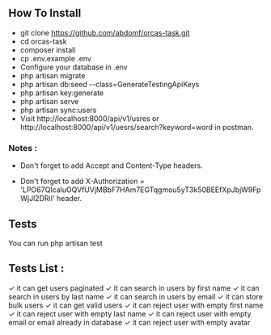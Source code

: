 ## How To Install

- git clone https://github.com/abdomf/orcas-task.git
- cd orcas-task
- composer install
- cp .env.example .env
- Configure your database in .env
- php artisan migrate
- php artisan db:seed --class=GenerateTestingApiKeys 
- php artisan key:generate
- php artisan serve
- php artisan sync:users
- Visit http://localhost:8000/api/v1/usres or http://localhost:8000/api/v1/uesrs/search?keyword=word in postman.

### Notes :
+ Don't forget to add Accept and Content-Type headers.
- Don't forget to add X-Authorization = 'LPO67QIcaluOQVfUVjMBbF7HAm7EGTqgmou5yT3k50BEEfXpJbjW9FpWjJl2DRiI' header.

## Tests    

You can run php artisan test

## Tests List :
✓ it can get users paginated
✓ it can search in users by first name
✓ it can search in users by last name
✓ it can search in users by email
✓ it can store bulk users
✓ it can get valid users
✓ it can reject user with empty first name
✓ it can reject user with empty last name
✓ it can reject user with empty email or email already in database
✓ it can reject user with empty avatar


